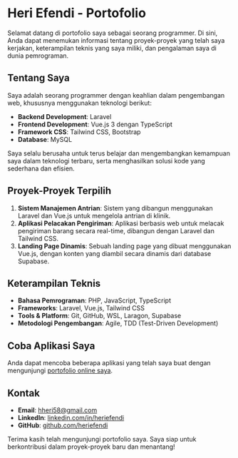 # Heri Efendi - Portofolio

Selamat datang di portofolio saya sebagai seorang programmer. Di sini, Anda dapat menemukan informasi tentang proyek-proyek yang telah saya kerjakan, keterampilan teknis yang saya miliki, dan pengalaman saya di dunia pemrograman.

## Tentang Saya

Saya adalah seorang programmer dengan keahlian dalam pengembangan web, khususnya menggunakan teknologi berikut:

- **Backend Development**: Laravel
- **Frontend Development**: Vue.js 3 dengan TypeScript
- **Framework CSS**: Tailwind CSS, Bootstrap 
- **Database**: MySQL 

Saya selalu berusaha untuk terus belajar dan mengembangkan kemampuan saya dalam teknologi terbaru, serta menghasilkan solusi kode yang sederhana dan efisien.

## Proyek-Proyek Terpilih

1. **Sistem Manajemen Antrian**: Sistem yang dibangun menggunakan Laravel dan Vue.js untuk mengelola antrian di klinik.
2. **Aplikasi Pelacakan Pengiriman**: Aplikasi berbasis web untuk melacak pengiriman barang secara real-time, dibangun dengan Laravel dan Tailwind CSS.
3. **Landing Page Dinamis**: Sebuah landing page yang dibuat menggunakan Vue.js, dengan konten yang diambil secara dinamis dari database Supabase.

## Keterampilan Teknis

- **Bahasa Pemrograman**: PHP, JavaScript, TypeScript
- **Frameworks**: Laravel, Vue.js, Tailwind CSS
- **Tools & Platform**: Git, GitHub, WSL, Laragon, Supabase
- **Metodologi Pengembangan**: Agile, TDD (Test-Driven Development)

## Coba Aplikasi Saya

Anda dapat mencoba beberapa aplikasi yang telah saya buat dengan mengunjungi [portofolio online saya](https://heriefendi.github.io/Portofolio).

## Kontak

- **Email**: hheri58@gmail.com
- **LinkedIn**: [linkedin.com/in/heriefendi](https://www.linkedin.com/in/ahmad-heri-0600751a7/)
- **GitHub**: [github.com/heriefendi](https://github.com/heriefendi)

Terima kasih telah mengunjungi portofolio saya. Saya siap untuk berkontribusi dalam proyek-proyek baru dan menantang!
